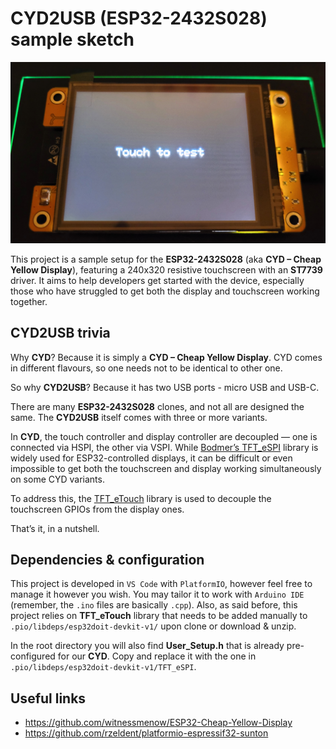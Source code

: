 # CYD2USB (ESP32-2432S028) sample sketch

![Touch to test picture](pictures/touch_to_test.jpg "Touch to test")

This project is a sample setup for the **ESP32-2432S028** (aka **CYD – Cheap Yellow Display**), featuring a 240x320 resistive touchscreen with an **ST7739** driver. It aims to help developers get started with the device, especially those who have struggled to get both the display and touchscreen working together.

## CYD2USB trivia

Why **CYD**? Because it is simply a **CYD – Cheap Yellow Display**. CYD comes in different flavours, so one needs not to be identical to other one.

So why **CYD2USB**? Because it has two USB ports - micro USB and USB-C.  

There are many **ESP32-2432S028** clones, and not all are designed the same. The **CYD2USB** itself comes with three or more variants.

In **CYD**, the touch controller and display controller are decoupled — one is connected via HSPI, the other via VSPI. While [Bodmer’s TFT_eSPI](https://github.com/Bodmer/TFT_eSPI) library is widely used for ESP32-controlled displays, it can be difficult or even impossible to get both the touchscreen and display working simultaneously on some CYD variants.

To address this, the [TFT_eTouch](https://github.com/achillhasler/TFT_eTouch) library is used to decouple the touchscreen GPIOs from the display ones.

That’s it, in a nutshell.

## Dependencies & configuration

This project is developed in ``VS Code`` with ``PlatformIO``, however feel free to manage it however you wish. You may tailor it to work with ``Arduino IDE`` (remember, the ``.ino`` files are basically ``.cpp``). Also, as said before, this project relies on **TFT_eTouch** library that needs to be added manually to ``.pio/libdeps/esp32doit-devkit-v1/`` upon clone or download & unzip.

In the root directory you will also find **User_Setup.h** that is already pre-configured for our **CYD**. Copy and replace it with the one in ``.pio/libdeps/esp32doit-devkit-v1/TFT_eSPI``.

## Useful links

 - https://github.com/witnessmenow/ESP32-Cheap-Yellow-Display
 - https://github.com/rzeldent/platformio-espressif32-sunton